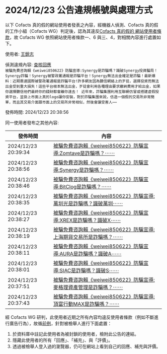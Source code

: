 2024/12/23 公告違規帳號與處理方式
=========

以下 Cofacts 真的假的網站使用者發表之內容，經機器人偵測、Cofacts 真的假的工作小組（Cofacts WG）判定後，認為其違反[Cofacts 真的假的 網站使用者條款](https://github.com/cofacts/rumors-site/blob/master/LEGAL.md)，故 Cofacts WG 依照網站使用者條款一、6 與三、4，對相關內容進行處置如下。

使用者: [王銳志](https://cofacts.github.io/community-builder/#/editorworks?showAll=1&day=365&userId=N-Zq85MBYrjt7MSMhS4O)

偵測違規內容: [查核回應](https://cofacts.tw/reply/iuaH85MBYrjt7MSMFS4a)<br>`被騙免費咨詢賴《weiwei850622》防騙宣導:Synergy是詐騙嗎？識破Synergy投資騙局！Synergy詐騙！Synergy被警政署通報是詐騙平台！Synergy無法出金確定是詐騙！最新爆料：近期惠達國際被警政署通報是詐騙平台!許多網友因為聽信網絡上的歹徒，選擇投資而無法出金受到重大損失！這些平台根本無法出金，歹徒會利用各種理由要求繳納費用才給出金，如果你選擇聽信他們最終你的錢財都會離你遠去！
近年來，詐騙集團利用互聯網仿冒或搭建虛假投資平台，並掛上市面上真的logo讓你安裝，對於詐騙集團來說，仿造一個假的交易所非常簡單，而且其交易介面跟市面上的交易所非常相似，然後會讓受害人⋯⋯`

發佈時間: 2024/12/23 20:38:56

同一使用者發布之其他內容:

|發佈時間|內容|
|---|---|
| 2024/12/23 20:39:34 | [被騙免費咨詢賴《weiwei850622》防騙宣導:Zomtave是詐騙嗎？⋯⋯](https://cofacts.tw/reply/jOaH85MBYrjt7MSMqi5W) |
| 2024/12/23 20:38:56 | [被騙免費咨詢賴《weiwei850622》防騙宣導:Synergy是詐騙嗎？⋯⋯](https://cofacts.tw/reply/iuaH85MBYrjt7MSMFS4a) |
| 2024/12/23 20:38:46 | [被騙免費咨詢賴《weiwei850622》防騙宣導:BitClog是詐騙嗎？⋯⋯](https://cofacts.tw/reply/ieaG85MBYrjt7MSM7C63) |
| 2024/12/23 20:38:35 | [被騙免費咨詢賴《weiwei850622》防騙宣導:萬圳光是詐騙嗎？識破萬圳⋯⋯](https://cofacts.tw/reply/iOaG85MBYrjt7MSMwy4f) |
| 2024/12/23 20:38:27 | [被騙免費咨詢賴《weiwei850622》防騙宣導:XREX是詐騙嗎？識破X⋯⋯](https://cofacts.tw/reply/h-aG85MBYrjt7MSMpC6a) |
| 2024/12/23 20:38:19 | [被騙免費咨詢賴《weiwei850622》防騙宣導:上海期貨交易所是詐騙嗎？⋯⋯](https://cofacts.tw/reply/huaG85MBYrjt7MSMhC7L) |
| 2024/12/23 20:38:11 | [被騙免費咨詢賴《weiwei850622》防騙宣導:AURA是詐騙嗎？識破A⋯⋯](https://cofacts.tw/reply/hOaG85MBYrjt7MSMYy6A) |
| 2024/12/23 20:38:01 | [被騙免費咨詢賴《weiwei850622》防騙宣導:SIAC是詐騙嗎？識破S⋯⋯](https://cofacts.tw/reply/guaG85MBYrjt7MSMPi7k) |
| 2024/12/23 20:37:51 | [被騙免費咨詢賴《weiwei850622》防騙宣導:麥格理資產管理是詐騙嗎？⋯⋯](https://cofacts.tw/reply/geaG85MBYrjt7MSMGC73) |
| 2024/12/23 20:37:43 | [被騙免費咨詢賴《weiwei850622》防騙宣導:頂富行動MAX是詐騙嗎？⋯⋯](https://cofacts.tw/reply/gOaF85MBYrjt7MSM9y5_) |

經 Cofacts WG 研判，此使用者近期之所有內容均違反使用者條款（例如不斷進行廣告行為），故循[前例](https://github.com/cofacts/takedowns/blob/master/2021/1125-2nd-spam.md)，針對被檢舉人進行下面處置：
1. 於資料庫中註記此使用者為被封鎖的使用者，檢附此公告的連結。
2. 隱藏此使用者的所有「回應」、「補充」、與「評價」。
3. 透過被檢舉人登入過的瀏覽器，仍可在網站上看到自己的回應、補充與評價。
